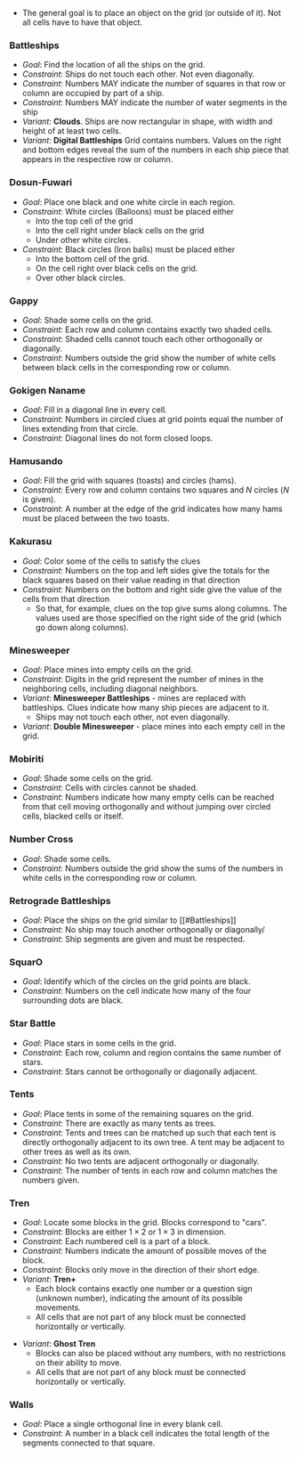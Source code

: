 * The general goal is to place an object on the grid (or outside of it). Not all cells have to have that object.

### Battleships
* *Goal*: Find the location of all the ships on the grid.
* *Constraint*: Ships do not touch each other. Not even diagonally.
* *Constraint*: Numbers MAY indicate the number of squares in that row or column are occupied by part of a ship.
* *Constraint*: Numbers MAY indicate the number of water segments in the ship
* *Variant*: **Clouds**. Ships are now rectangular in shape, with width and height of at least two cells.
* *Variant*: **Digital Battleships** Grid contains numbers. Values on the right and bottom edges reveal the sum of the numbers in each ship piece that appears in the respective row or column.

### Dosun-Fuwari
* *Goal*: Place one black and one white circle in each region.
* *Constraint*: White circles (Balloons) must be placed either 
	* Into the top cell of the grid 
	* Into the cell right under black cells on the grid
	* Under other white circles.
* *Constraint*: Black circles (Iron balls) must be placed either
	* Into the bottom cell of the grid.
	* On the cell right over black cells on the grid.
	* Over other black circles.

### Gappy
* *Goal*: Shade some cells on the grid.
* *Constraint*: Each row and column contains exactly two shaded cells.
* *Constraint*: Shaded cells cannot touch each other orthogonally or diagonally.
* *Constraint*: Numbers outside the grid show the number of white cells between black cells in the corresponding row or column.

### Gokigen Naname
* *Goal*: Fill in a diagonal line in every cell.
* *Constraint*: Numbers in circled clues at grid points equal the number of lines extending from that circle.
* *Constraint*: Diagonal lines do not form closed loops.

### Hamusando
* *Goal*: Fill the grid with squares (toasts) and circles (hams).
* *Constraint*: Every row and column contains two squares and $N$ circles ($N$ is given).
* *Constraint*: A number at the edge of the grid indicates how many hams must be placed between the two toasts.

### Kakurasu
* *Goal*: Color some of the cells to satisfy the clues
* *Constraint*: Numbers on the top and left sides give the totals for the black squares based on their value reading in that direction
* *Constraint*: Numbers on the bottom and right side  give the value of the cells from that direction 
	* So that, for example, clues on the top give sums along columns. The values used are those specified on the right side of the grid (which go down along columns).

### Minesweeper
* *Goal*: Place mines into empty cells on the grid.
* *Constraint*: Digits in the grid represent the number of mines in the neighboring cells, including diagonal neighbors.
* *Variant*: **Minesweeper Battleships** - mines are replaced with battleships. Clues indicate how many ship pieces are adjacent to it. 
	* Ships may not touch each other, not even diagonally.
* *Variant*: **Double Minesweeper** - place mines into each empty cell in the grid.

### Mobiriti
* *Goal*: Shade some cells on the grid.
* *Constraint*: Cells with circles cannot be shaded.
* *Constraint*: Numbers indicate how many empty cells can be reached from that cell moving orthogonally and without jumping over circled cells, blacked cells or itself.

### Number Cross
* *Goal*: Shade some cells.
* *Constraint*: Numbers outside the grid show the sums of the numbers in white cells in the corresponding row or column.

### Retrograde Battleships
* *Goal*: Place the ships on the grid similar to [[#Battleships]]
* *Constraint*: No ship may touch another orthogonally or diagonally/
* *Constraint*: Ship segments are given and must be respected.

### SquarO
* *Goal*: Identify which of the circles on the grid points are black.
* *Constraint*: Numbers on the cell indicate how many of the four surrounding dots are black.

### Star Battle
* *Goal*: Place stars in some cells in the grid.
* *Constraint*: Each row, column and region contains the same number of stars.
* *Constraint*: Stars cannot be orthogonally or diagonally adjacent.

### Tents
* *Goal*: Place tents in some of the remaining squares on the grid.
* *Constraint*: There are exactly as many tents as trees.
* *Constraint*: Tents and trees can be matched up such that each tent is directly orthogonally adjacent to its own tree. A tent may be adjacent to other trees as well as its own.
* *Constraint*: No two tents are adjacent orthogonally or diagonally.
* *Constraint*: The number of tents in each row and column matches the numbers given.

### Tren
* *Goal*: Locate some blocks in the grid. Blocks correspond to "cars".
* *Constraint*: Blocks are either $1\times 2$ or $1\times 3$ in dimension.
* *Constraint*:  Each numbered cell is a part of a block.
* *Constraint*: Numbers indicate the amount of possible moves of the block. 
* *Constraint*: Blocks only move in the direction of their short edge.
* *Variant*: **Tren+**
	- Each block contains exactly one number or a question sign (unknown number), indicating the amount of its possible movements.
	- All cells that are not part of any block must be connected horizontally or vertically.
- *Variant*: **Ghost Tren**
	- Blocks can also be placed without any numbers, with no restrictions on their ability to move.
	- All cells that are not part of any block must be connected horizontally or vertically.

### Walls
* *Goal*: Place a single orthogonal line in every blank cell.
* *Constraint*: A number in a black cell indicates the total length of the segments connected to that square.

